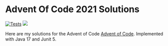 # Advent Of Code 2021 Solutions

[![Tests](https://github.com/jerchende/advent-of-code-2021/workflows/Tests/badge.svg?branch=master)](https://github.com/jerchende/advent-of-code-2021/actions?query=workflow%3ATests)
![](https://img.shields.io/badge/stars%20⭐-18-yellow)

Here are my solutions for the Advent of Code [Advent of Code](https://adventofcode.com/2021). Implemented with Java 17 and Junit 5.

